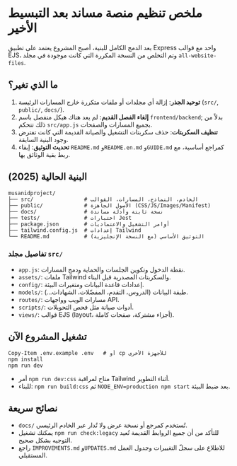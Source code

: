 # ملخص تنظيم منصة مساند بعد التبسيط الأخير

بعد الدمج الكامل للبنية، أصبح المشروع يعتمد على تطبيق Express واحد مع قوالب EJS، وتم التخلص من النسخة المكررة التي كانت موجودة في مجلد `all-website-files`.

## ما الذي تغير؟

1. **توحيد الجذر**: إزالة أي مجلدات أو ملفات متكررة خارج المسارات الرئيسة (`src/`, `public/`, `docs/`).
2. **إلغاء الفصل القديم**: لم يعد هناك هيكل منفصل باسم `frontend/backend`; بدلاً من ذلك تتحكم `src/app.js` بجميع المسارات والصفحات.
3. **تنظيف السكربتات**: حذف سكربتات التشغيل والصيانة القديمة التي كانت تفترض وجود البنية السابقة.
4. **تحديث التوثيق**: إبقاء `README.md` و`README.en.md` و`GUIDE.md` كمراجع أساسية، مع ربط بقية الوثائق بها.

## البنية الحالية (2025)

```
musanidproject/
├── src/                # الخادم، النماذج، المسارات، القوالب
├── public/             # الأصول الجاهزة (CSS/JS/Images/Manifest)
├── docs/               # نسخة ثابتة وأدلة مساندة
├── tests/              # اختبارات Jest
├── package.json        # أوامر التشغيل والاعتماديات
├── tailwind.config.js  # إعدادات Tailwind
└── README.md           # التوثيق الأساسي (مع النسخة الإنجليزية)
```

### تفاصيل مجلد `src/`

- `app.js`: نقطة الدخول وتكوين الجلسات والحماية ودمج المسارات.
- `assets/`: ملفات Tailwind والسكربتات المصدرية قبل البناء.
- `config/`: إعدادات قاعدة البيانات ومتغيرات البيئة.
- `models/`: طبقة البيانات (الدروس، التقدم، المفضّلات، الشهادات...).
- `routes/`: مسارات الويب وواجهات API.
- `scripts/`: أدوات صيانة مثل فحص التحويلات.
- `views/`: قوالب EJS (layout، أجزاء مشتركة، صفحات كاملة).

## تشغيل المشروع الآن

```
Copy-Item .env.example .env   # أو cp للأجهزة الأخرى
npm install
npm run dev
```

- أمر `npm run dev:css` متاح لمراقبة Tailwind أثناء التطوير.
- للبناء: `npm run build:css` ثم `NODE_ENV=production npm start` بعد ضبط البيئة.

## نصائح سريعة

- `docs/` تُستخدم كمرجع أو نسخة عرض ولا تُدار عبر الخادم الرئيسي.
- يمكنك تشغيل `npm run check:legacy` للتأكد من أن جميع الروابط القديمة تُعيد التوجيه بشكل صحيح.
- راجع `IMPROVEMENTS.md` و`UPDATES.md` للاطلاع على سجلّ التغييرات وجدول العمل المستقبلي.